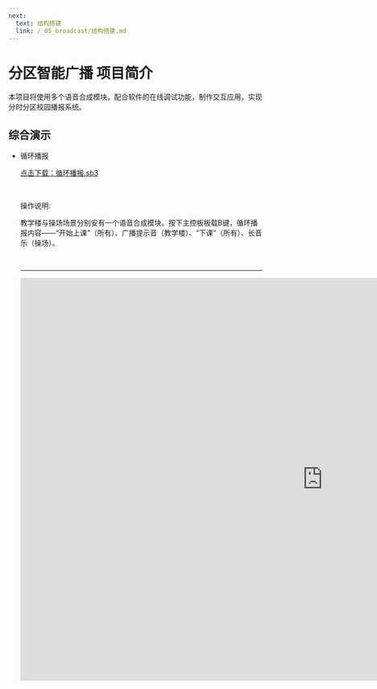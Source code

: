 ```yaml
---
next:
  text: 结构搭建
  link: /_05_broadcast/结构搭建.md
---
```


# 分区智能广播 项目简介

本项目将使用多个语音合成模块，配合软件的在线调试功能，制作交互应用，实现分时分区校园播报系统。

## 综合演示

- 循环播报

  <a href="/tutorial/cfdsx/sb3/05/循环播报.sb3">点击下载：循环播报.sb3</a>

  <br>

  操作说明:

  教学楼与操场场景分别安有一个语音合成模块。按下主控板板载B键，循环播报内容——“开始上课”（所有）、广播提示音（教学楼）、“下课”（所有）、长音乐（操场）。

  <br>
  <hr>

  <iframe src="https://www.bilibili.com/video/BV1wgDpYAEKL?spm_id_from=333.788.recommend_more_video.4&vd_source=d34a80bae9d64a0c5a0716bd47877802" width="1200"  height="800" frameborder="no"/>